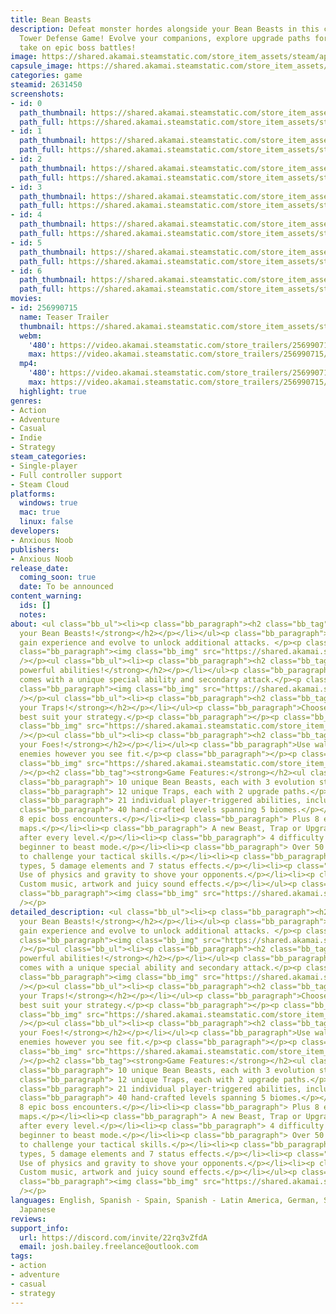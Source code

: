 ```yaml
---
title: Bean Beasts
description: Defeat monster hordes alongside your Bean Beasts in this cute, challenging
  Tower Defense Game! Evolve your companions, explore upgrade paths for traps and
  take on epic boss battles!
image: https://shared.akamai.steamstatic.com/store_item_assets/steam/apps/2631450/header.jpg?t=1733438465
capsule_image: https://shared.akamai.steamstatic.com/store_item_assets/steam/apps/2631450/capsule_231x87.jpg?t=1733438465
categories: game
steamid: 2631450
screenshots:
- id: 0
  path_thumbnail: https://shared.akamai.steamstatic.com/store_item_assets/steam/apps/2631450/ss_47467161f8bf1fb77625dccbb99f7417c55a2290.600x338.jpg?t=1733438465
  path_full: https://shared.akamai.steamstatic.com/store_item_assets/steam/apps/2631450/ss_47467161f8bf1fb77625dccbb99f7417c55a2290.1920x1080.jpg?t=1733438465
- id: 1
  path_thumbnail: https://shared.akamai.steamstatic.com/store_item_assets/steam/apps/2631450/ss_371891a0569461a70f9d11279c058b48de2d87ac.600x338.jpg?t=1733438465
  path_full: https://shared.akamai.steamstatic.com/store_item_assets/steam/apps/2631450/ss_371891a0569461a70f9d11279c058b48de2d87ac.1920x1080.jpg?t=1733438465
- id: 2
  path_thumbnail: https://shared.akamai.steamstatic.com/store_item_assets/steam/apps/2631450/ss_2152469869d50a4b1593495a4ce4d33f3e0fbbf5.600x338.jpg?t=1733438465
  path_full: https://shared.akamai.steamstatic.com/store_item_assets/steam/apps/2631450/ss_2152469869d50a4b1593495a4ce4d33f3e0fbbf5.1920x1080.jpg?t=1733438465
- id: 3
  path_thumbnail: https://shared.akamai.steamstatic.com/store_item_assets/steam/apps/2631450/ss_a4a630e1b5da28bc223e3b4268523a827cf68ec6.600x338.jpg?t=1733438465
  path_full: https://shared.akamai.steamstatic.com/store_item_assets/steam/apps/2631450/ss_a4a630e1b5da28bc223e3b4268523a827cf68ec6.1920x1080.jpg?t=1733438465
- id: 4
  path_thumbnail: https://shared.akamai.steamstatic.com/store_item_assets/steam/apps/2631450/ss_1b16a1c1c647405e4d76dadf922e46e56408b24a.600x338.jpg?t=1733438465
  path_full: https://shared.akamai.steamstatic.com/store_item_assets/steam/apps/2631450/ss_1b16a1c1c647405e4d76dadf922e46e56408b24a.1920x1080.jpg?t=1733438465
- id: 5
  path_thumbnail: https://shared.akamai.steamstatic.com/store_item_assets/steam/apps/2631450/ss_50d407416007d6d1bedd99ac3543d001e569d678.600x338.jpg?t=1733438465
  path_full: https://shared.akamai.steamstatic.com/store_item_assets/steam/apps/2631450/ss_50d407416007d6d1bedd99ac3543d001e569d678.1920x1080.jpg?t=1733438465
- id: 6
  path_thumbnail: https://shared.akamai.steamstatic.com/store_item_assets/steam/apps/2631450/ss_ed9d6884cb85a15b02ac7da2a6078955eee74fce.600x338.jpg?t=1733438465
  path_full: https://shared.akamai.steamstatic.com/store_item_assets/steam/apps/2631450/ss_ed9d6884cb85a15b02ac7da2a6078955eee74fce.1920x1080.jpg?t=1733438465
movies:
- id: 256990715
  name: Teaser Trailer
  thumbnail: https://shared.akamai.steamstatic.com/store_item_assets/steam/apps/256990715/movie.293x165.jpg?t=1718644815
  webm:
    '480': https://video.akamai.steamstatic.com/store_trailers/256990715/movie480_vp9.webm?t=1718644815
    max: https://video.akamai.steamstatic.com/store_trailers/256990715/movie_max_vp9.webm?t=1718644815
  mp4:
    '480': https://video.akamai.steamstatic.com/store_trailers/256990715/movie480.mp4?t=1718644815
    max: https://video.akamai.steamstatic.com/store_trailers/256990715/movie_max.mp4?t=1718644815
  highlight: true
genres:
- Action
- Adventure
- Casual
- Indie
- Strategy
steam_categories:
- Single-player
- Full controller support
- Steam Cloud
platforms:
  windows: true
  mac: true
  linux: false
developers:
- Anxious Noob
publishers:
- Anxious Noob
release_date:
  coming_soon: true
  date: To be announced
content_warning:
  ids: []
  notes:
about: <ul class="bb_ul"><li><p class="bb_paragraph"><h2 class="bb_tag"><strong>Evolve
  your Bean Beasts!</strong></h2></p></li></ul><p class="bb_paragraph">Bean Beasts
  gain experience and evolve to unlock additional attacks. </p><p class="bb_paragraph"></p><p
  class="bb_paragraph"><img class="bb_img" src="https://shared.akamai.steamstatic.com/store_item_assets/steam/apps/2631450/extras/GIF_BeastsEvolve.gif?t=1733438465"
  /></p><ul class="bb_ul"><li><p class="bb_paragraph"><h2 class="bb_tag"><strong>Use
  powerful abilities!</strong></h2></p></li></ul><p class="bb_paragraph">Each Beast
  comes with a unique special ability and secondary attack.</p><p class="bb_paragraph"></p><p
  class="bb_paragraph"><img class="bb_img" src="https://shared.akamai.steamstatic.com/store_item_assets/steam/apps/2631450/extras/Abilities.gif?t=1733438465"
  /></p><ul class="bb_ul"><li><p class="bb_paragraph"><h2 class="bb_tag"><strong>Upgrade
  your Traps!</strong></h2></p></li></ul><p class="bb_paragraph">Choose the path to
  best suit your strategy.</p><p class="bb_paragraph"></p><p class="bb_paragraph"><img
  class="bb_img" src="https://shared.akamai.steamstatic.com/store_item_assets/steam/apps/2631450/extras/GIF_TrapsUpgrade.gif?t=1733438465"
  /></p><ul class="bb_ul"><li><p class="bb_paragraph"><h2 class="bb_tag"><strong>Re-Path
  your Foes!</strong></h2></p></li></ul><p class="bb_paragraph">Use walls to redirect
  enemies however you see fit.</p><p class="bb_paragraph"></p><p class="bb_paragraph"><img
  class="bb_img" src="https://shared.akamai.steamstatic.com/store_item_assets/steam/apps/2631450/extras/Pathing.gif?t=1733438465"
  /></p><h2 class="bb_tag"><strong>Game Features:</strong></h2><ul class="bb_ul"><li><p
  class="bb_paragraph"> 10 unique Bean Beasts, each with 3 evolution stages.</p></li><li><p
  class="bb_paragraph"> 12 unique Traps, each with 2 upgrade paths.</p></li><li><p
  class="bb_paragraph"> 21 individual player-triggered abilities, including 5 summons.</p></li><li><p
  class="bb_paragraph"> 40 hand-crafted levels spanning 5 biomes.</p></li><li><p class="bb_paragraph">
  8 epic boss encounters.</p></li><li><p class="bb_paragraph"> Plus 8 endless mode
  maps.</p></li><li><p class="bb_paragraph"> A new Beast, Trap or Upgrade unlocked
  after every level.</p></li><li><p class="bb_paragraph"> 4 difficulty options - from
  beginner to beast mode.</p></li><li><p class="bb_paragraph"> Over 50 different enemies
  to challenge your tactical skills.</p></li><li><p class="bb_paragraph"> 2 damage
  types, 5 damage elements and 7 status effects.</p></li><li><p class="bb_paragraph">
  Use of physics and gravity to shove your opponents.</p></li><li><p class="bb_paragraph">
  Custom music, artwork and juicy sound effects.</p></li></ul><p class="bb_paragraph"></p><p
  class="bb_paragraph"><img class="bb_img" src="https://shared.akamai.steamstatic.com/store_item_assets/steam/apps/2631450/extras/MainBuild_620.gif?t=1733438465"
  /></p>
detailed_description: <ul class="bb_ul"><li><p class="bb_paragraph"><h2 class="bb_tag"><strong>Evolve
  your Bean Beasts!</strong></h2></p></li></ul><p class="bb_paragraph">Bean Beasts
  gain experience and evolve to unlock additional attacks. </p><p class="bb_paragraph"></p><p
  class="bb_paragraph"><img class="bb_img" src="https://shared.akamai.steamstatic.com/store_item_assets/steam/apps/2631450/extras/GIF_BeastsEvolve.gif?t=1733438465"
  /></p><ul class="bb_ul"><li><p class="bb_paragraph"><h2 class="bb_tag"><strong>Use
  powerful abilities!</strong></h2></p></li></ul><p class="bb_paragraph">Each Beast
  comes with a unique special ability and secondary attack.</p><p class="bb_paragraph"></p><p
  class="bb_paragraph"><img class="bb_img" src="https://shared.akamai.steamstatic.com/store_item_assets/steam/apps/2631450/extras/Abilities.gif?t=1733438465"
  /></p><ul class="bb_ul"><li><p class="bb_paragraph"><h2 class="bb_tag"><strong>Upgrade
  your Traps!</strong></h2></p></li></ul><p class="bb_paragraph">Choose the path to
  best suit your strategy.</p><p class="bb_paragraph"></p><p class="bb_paragraph"><img
  class="bb_img" src="https://shared.akamai.steamstatic.com/store_item_assets/steam/apps/2631450/extras/GIF_TrapsUpgrade.gif?t=1733438465"
  /></p><ul class="bb_ul"><li><p class="bb_paragraph"><h2 class="bb_tag"><strong>Re-Path
  your Foes!</strong></h2></p></li></ul><p class="bb_paragraph">Use walls to redirect
  enemies however you see fit.</p><p class="bb_paragraph"></p><p class="bb_paragraph"><img
  class="bb_img" src="https://shared.akamai.steamstatic.com/store_item_assets/steam/apps/2631450/extras/Pathing.gif?t=1733438465"
  /></p><h2 class="bb_tag"><strong>Game Features:</strong></h2><ul class="bb_ul"><li><p
  class="bb_paragraph"> 10 unique Bean Beasts, each with 3 evolution stages.</p></li><li><p
  class="bb_paragraph"> 12 unique Traps, each with 2 upgrade paths.</p></li><li><p
  class="bb_paragraph"> 21 individual player-triggered abilities, including 5 summons.</p></li><li><p
  class="bb_paragraph"> 40 hand-crafted levels spanning 5 biomes.</p></li><li><p class="bb_paragraph">
  8 epic boss encounters.</p></li><li><p class="bb_paragraph"> Plus 8 endless mode
  maps.</p></li><li><p class="bb_paragraph"> A new Beast, Trap or Upgrade unlocked
  after every level.</p></li><li><p class="bb_paragraph"> 4 difficulty options - from
  beginner to beast mode.</p></li><li><p class="bb_paragraph"> Over 50 different enemies
  to challenge your tactical skills.</p></li><li><p class="bb_paragraph"> 2 damage
  types, 5 damage elements and 7 status effects.</p></li><li><p class="bb_paragraph">
  Use of physics and gravity to shove your opponents.</p></li><li><p class="bb_paragraph">
  Custom music, artwork and juicy sound effects.</p></li></ul><p class="bb_paragraph"></p><p
  class="bb_paragraph"><img class="bb_img" src="https://shared.akamai.steamstatic.com/store_item_assets/steam/apps/2631450/extras/MainBuild_620.gif?t=1733438465"
  /></p>
languages: English, Spanish - Spain, Spanish - Latin America, German, Simplified Chinese,
  Japanese
reviews:
support_info:
  url: https://discord.com/invite/22rq3vZfdA
  email: josh.bailey.freelance@outlook.com
tags:
- action
- adventure
- casual
- strategy
---
```


